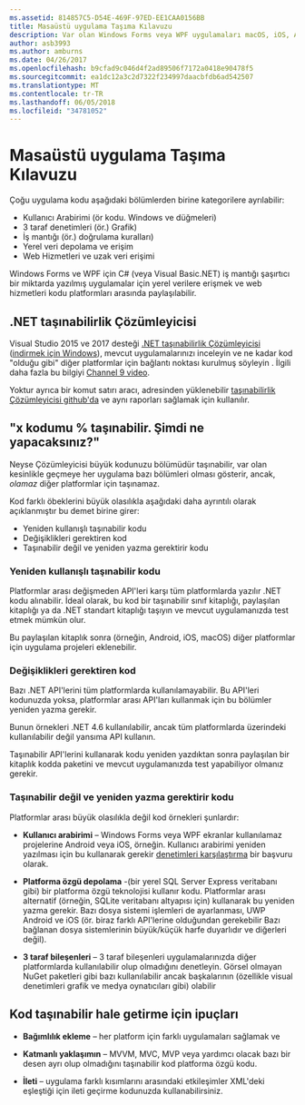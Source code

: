 ```yaml
---
ms.assetid: 814857C5-D54E-469F-97ED-EE1CAA0156BB
title: Masaüstü uygulama Taşıma Kılavuzu
description: Var olan Windows Forms veya WPF uygulamaları macOS, iOS, Android, yanı sıra üzerinde UWP/Windows 10 çalıştırmak için platformlar arası uygulamalar oluşturmak için aynı şekilde nasıl basit bir açıklaması.
author: asb3993
ms.author: amburns
ms.date: 04/26/2017
ms.openlocfilehash: b9cfad9c046d4f2ad89506f7172a0418e90478f5
ms.sourcegitcommit: ea1dc12a3c2d7322f234997daacbfdb6ad542507
ms.translationtype: MT
ms.contentlocale: tr-TR
ms.lasthandoff: 06/05/2018
ms.locfileid: "34781052"
---
```

# <a name="desktop-app-porting-guidance"></a>Masaüstü uygulama Taşıma Kılavuzu

Çoğu uygulama kodu aşağıdaki bölümlerden birine kategorilere ayrılabilir:

* Kullanıcı Arabirimi (ör kodu. Windows ve düğmeleri)
* 3 taraf denetimleri (ör.) Grafik)
* İş mantığı (ör.) doğrulama kuralları)
* Yerel veri depolama ve erişim
* Web Hizmetleri ve uzak veri erişimi

Windows Forms ve WPF için C# (veya Visual Basic.NET) iş mantığı şaşırtıcı bir miktarda yazılmış uygulamalar için yerel verilere erişmek ve web hizmetleri kodu platformları arasında paylaşılabilir.

## <a name="net-portability-analyzer"></a>.NET taşınabilirlik Çözümleyicisi

Visual Studio 2015 ve 2017 desteği [.NET taşınabilirlik Çözümleyicisi](https://docs.microsoft.com/en-us/dotnet/articles/standard/portability-analyzer) ([indirmek için Windows](https://marketplace.visualstudio.com/items?itemName=ConnieYau.NETPortabilityAnalyzer)), mevcut uygulamalarınızı inceleyin ve ne kadar kod "olduğu gibi" diğer platformlar için bağlantı noktası kurulmuş söyleyin . İlgili daha fazla bu bilgiyi [Channel 9 video](https://channel9.msdn.com/Blogs/Seth-Juarez/A-Brief-Look-at-the-NET-Portability-Analyzer).

Yoktur ayrıca bir komut satırı aracı, adresinden yüklenebilir [taşınabilirlik Çözümleyicisi github'da](https://github.com/Microsoft/dotnet-apiport) ve aynı raporları sağlamak için kullanılır.

## <a name="x-of-my-code-is-portable-what-next"></a>"x kodumu % taşınabilir. Şimdi ne yapacaksınız?"

Neyse Çözümleyicisi büyük kodunuzu bölümüdür taşınabilir, var olan kesinlikle geçmeye her uygulama bazı bölümleri olması gösterir, ancak, _olamaz_ diğer platformlar için taşınamaz.

Kod farklı öbeklerini büyük olasılıkla aşağıdaki daha ayrıntılı olarak açıklanmıştır bu demet birine girer:

* Yeniden kullanışlı taşınabilir kodu
* Değişiklikleri gerektiren kod
* Taşınabilir değil ve yeniden yazma gerektirir kodu

### <a name="re-useable-portable-code"></a>Yeniden kullanışlı taşınabilir kodu

Platformlar arası değişmeden API'leri karşı tüm platformlarda yazılır .NET kodu alınabilir. İdeal olarak, bu kod bir taşınabilir sınıf kitaplığı, paylaşılan kitaplığı ya da .NET standart kitaplığı taşıyın ve mevcut uygulamanızda test etmek mümkün olur.

Bu paylaşılan kitaplık sonra (örneğin, Android, iOS, macOS) diğer platformlar için uygulama projeleri eklenebilir.

### <a name="code-that-requires-changes"></a>Değişiklikleri gerektiren kod

Bazı .NET API'lerini tüm platformlarda kullanılamayabilir. Bu API'leri kodunuzda yoksa, platformlar arası API'ları kullanmak için bu bölümler yeniden yazma gerekir.

Bunun örnekleri .NET 4.6 kullanılabilir, ancak tüm platformlarda üzerindeki kullanılabilir değil yansıma API kullanın.

Taşınabilir API'lerini kullanarak kodu yeniden yazdıktan sonra paylaşılan bir kitaplık kodda paketini ve mevcut uygulamanızda test yapabiliyor olmanız gerekir.

### <a name="code-that-isnt-portable-and-requires-a-re-write"></a>Taşınabilir değil ve yeniden yazma gerektirir kodu

Platformlar arası büyük olasılıkla değil kod örnekleri şunlardır:

- **Kullanıcı arabirimi** – Windows Forms veya WPF ekranlar kullanılamaz projelerine Android veya iOS, örneğin. Kullanıcı arabirimi yeniden yazılması için bu kullanarak gerekir [denetimleri karşılaştırma](~/cross-platform/desktop/controls/index.md) bir başvuru olarak.

- **Platforma özgü depolama** -(bir yerel SQL Server Express veritabanı gibi) bir platforma özgü teknolojisi kullanır kodu. Platformlar arası alternatif (örneğin, SQLite veritabanı altyapısı için) kullanarak bu yeniden yazma gerekir.
Bazı dosya sistemi işlemleri de ayarlanması, UWP Android ve iOS (ör. biraz farklı API'lerine olduğundan gerekebilir Bazı bağlanan dosya sistemlerinin büyük/küçük harfe duyarlıdır ve diğerleri değil).

- **3 taraf bileşenleri** – 3 taraf bileşenleri uygulamalarınızda diğer platformlarda kullanılabilir olup olmadığını denetleyin. Görsel olmayan NuGet paketleri gibi bazı kullanılabilir ancak başkalarının (özellikle visual denetimleri grafik ve medya oynatıcıları gibi) olabilir

## <a name="tips-for-making-code-portable"></a>Kod taşınabilir hale getirme için ipuçları

- **Bağımlılık ekleme** – her platform için farklı uygulamaları sağlamak ve

- **Katmanlı yaklaşımın** – MVVM, MVC, MVP veya yardımcı olacak bazı bir desen ayrı olup olmadığını taşınabilir kod platforma özgü kodu.

- **İleti** – uygulama farklı kısımlarını arasındaki etkileşimler XML'deki eşleştiği için ileti geçirme kodunuzda kullanabilirsiniz.
